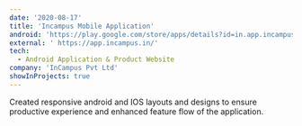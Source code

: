 ```yaml
---
date: '2020-08-17'
title: 'Incampus Mobile Application'
android: 'https://play.google.com/store/apps/details?id=in.app.incampus'
external: ' https://app.incampus.in/'
tech:
  - Android Application & Product Website
company: 'InCampus Pvt Ltd'
showInProjects: true
---
```

Created responsive android and IOS layouts and designs to ensure productive experience and enhanced feature flow of the application.